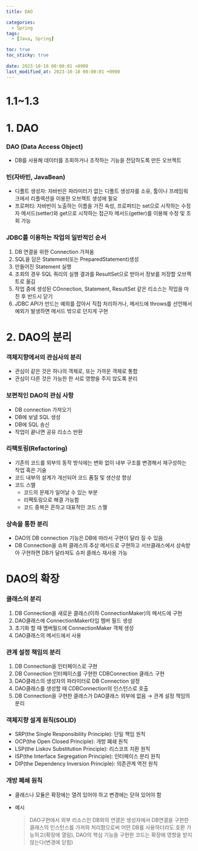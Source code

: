 ```yaml
---
title: DAO

categories:
  - Spring
tags:
  - [Java, Spring]

toc: true
toc_sticky: true
 
date: 2023-10-18 00:00:01 +0900
last_modified_at: 2023-10-18 00:00:01 +0900
---
```


# 1.1~1.3

# 1. DAO

### DAO (Data Access Object)

- DB를 사용해 데이터를 조회하거나 조작하는 기능을 전담하도록 만든 오브젝트

### 빈(자바빈, JavaBean)

- 디폴트 생성자: 자바빈은 파라미터가 없는 디폴트 생성자를 소유, 툴이나 프레임워크에서 리플렉션을 이용한 오브젝트 생성에 필요
- 프로퍼티: 자바빈이 노출하는 이름을 가진 속성, 프로퍼티는 set으로 시작하는 수정자 메서드(setter)와 get으로 시작하는 접근자 메서드(getter)를 이용해 수정 및 조회 가능

### JDBC를 이용하는 작업의 일반적인 순서

1. DB 연결을 위한 Connection 가져옴
2. SQL을 담은 Statement(또는 PreparedStatement)생성
3. 만들어진 Statement 실행
4. 조회의 경우 SQL 쿼리의 실행 결과를 ResultSet으로 받아서 정보를 저장할 오브젝트로 옮김
5. 작업 중에 생성된 COnnection, Statement, ResultSet 같은 리소스는 작업을 마친 후 반드시 닫기
6. JDBC API가 만드는 예외를 잡아서 직접 처리하거나, 메서드에 throws를 선언해서 예외가 발생하면 메서드 밖으로 던지게 구현

# 2. DAO의 분리

### 객체지향에서의 관심사의 분리

- 관심이 같은 것은 하나의 객체로, 또는 가까운 객체로 통합
- 관심이 다른 것은 가능한 한 서로 영향을 주지 않도록 분리

### 보편적인 DAO의 관심 사항

- DB connection 가져오기
- DB에 보낼 SQL 생성
- DB에 SQL 송신
- 작업이 끝나면 공유 리소스 반환

### 리팩토링(Refactoring)

- 기존의 코드를 외부의 동작 방식에는 변화 없이 내부 구조를 변경해서 재구성하는 작업 혹은 기술
- 코드 내부의 설계가 개선되어 코드 품질 및 생산성 향상
- 코드 스멜
    - 코드의 문제가 일어날 수 있는 부분
    - 리팩토링으로 해결 가능함
    - 코드 중복은 흔하고 대표적인 코드 스멜

### 상속을 통한 분리

- DAO의 DB connection 기능은 DB에 따라서 구현이 달라 질 수 있음
- DB Connection을 슈퍼 클래스의 추상 메서드로 구현하고 서브클래스에서 상속받아 구현하면 DB가 달라져도 슈퍼 클래스 재사용 가능

# DAO의 확장

### 클래스의 분리

1. DB Connection을 새로운 클래스(이하 ConnectionMaker)의 메서드에 구현
2. DAO클래스에 ConnectionMaker타입 멤버 필드 생성
3. 초기화 할 때 멤버필드에 ConnectionMaker 객체 생성
4. DAO클래스의 메서드에서 사용

### 관계 설정 책임의 분리

1. DB Connection을 인터페이스로 구현
2. DB Connection 인터페이스를 구현한 CDBConnection 클래스 구현
3. DAO클래스의 생성자의 파라미터로 DB Connection 설정
4. DAO클래스를 생성할 때 CDBConnection의 인스턴스로 호출
5. DB Connection을 구현한 클래스가 DAO클래스 외부에 없음 → 관계 설정 책임의 분리

### 객체지향 설계 원칙(SOLID)

- SRP(the Single Responsibility Principle): 단일 책임 원칙
- OCP(the Open Closed Principle): 개방 폐쇄 원칙
- LSP(the Liskov Substitution Principle): 리스코프 치환 원칙
- ISP(the Interface Segregation Principle): 인터페이스 분리 원칙
- DIP(the Dependency Inversion Principle): 의존관계 역전 원칙

### 개방 폐쇄 원칙

- 클래스나 모듈은 확장에는 열려 있어야 하고 변경에는 닫혀 있어야 함
- 예시
    
    > DAO구현에서 외부 리소스인 DB와의 연결은 생성자에서 DB연결을 구현한 클래스의 인스턴스를 가져와 처리함으로써 어떤 DB를 사용하더라도 호환 가능하고(확장에 열림), DAO의 핵심 기능을 구현한 코드는 확장에 영향을 받지 않는다(변경에 닫힘)
    >